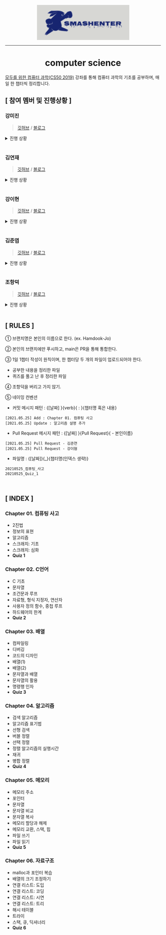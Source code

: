 <div align="center">

![](logo.png)

---

<h1><b>computer science</b></h1>

</div>

[모두를 위한 컴퓨터 과학(CS50 2019)](https://www.boostcourse.org/cs112) 강좌를 통해 컴퓨터 과학의 기초를 공부하며, 매일 한 챕터씩 정리합니다.

## **[ 참여 멤버 및 진행상황 ]**

### **강미진**

> [깃허브](https://github.com/conagreen) / [블로그](https://cona.tistory.com/)

<details>

<summary>진행 상황</summary>

- [x] Chapter 01. 컴퓨팅 사고
- [x] **Quiz 1**
- [x] Chapter 02. C언어
- [x] **Quiz 2**
- [x] Chapter 03. 배열
- [x] **Quiz 3**
- [x] Chapter 04. 알고리즘
- [x] **Quiz 4**
- [ ] Chapter 05. 메모리
- [ ] **Quiz 5**
- [ ] Chapter 06. 자료구조
- [ ] **Quiz 6**

</details>

<br>

### **김연재**

> [깃허브](https://github.com/danaisboss) / [블로그](https://tuigun.tistory.com/)

<details>

<summary>진행 상황</summary>

- [x] Chapter 01. 컴퓨팅 사고
- [x] **Quiz 1**
- [x] Chapter 02. C언어
- [x] **Quiz 2**
- [x] Chapter 03. 배열
- [x] **Quiz 3**
- [x] Chapter 04. 알고리즘
- [x] **Quiz 4**
- [ ] Chapter 05. 메모리
- [ ] **Quiz 5**
- [ ] Chapter 06. 자료구조
- [ ] **Quiz 6**

</details>

<br>

### **강이현**

> [깃허브](https://github.com/kellykang-tech) / [블로그](https://kelly-tech.tistory.com/)

<details>

<summary>진행 상황</summary>

- [x] Chapter 01. 컴퓨팅 사고
- [x] **Quiz 1**
- [x] Chapter 02. C언어
- [x] **Quiz 2**
- [x] Chapter 03. 배열
- [x] **Quiz 3**
- [x] Chapter 04. 알고리즘
- [x] **Quiz 4**
- [ ] Chapter 05. 메모리
- [ ] **Quiz 5**
- [ ] Chapter 06. 자료구조
- [ ] **Quiz 6**

</details>

<br>

### **김준엽**

> [깃허브](https://github.com/Jooonyub) / [블로그](https://jooonyub.github.io/)

<details>

<summary>진행 상황</summary>

- [x] Chapter 01. 컴퓨팅 사고
- [x] **Quiz 1**
- [x] Chapter 02. C언어
- [x] **Quiz 2**
- [x] Chapter 03. 배열
- [x] **Quiz 3**
- [ ] Chapter 04. 알고리즘
- [ ] **Quiz 4**
- [ ] Chapter 05. 메모리
- [ ] **Quiz 5**
- [ ] Chapter 06. 자료구조
- [ ] **Quiz 6**

</details>
  
<br>

### **조항덕**

> [깃허브](https://github.com/bigduk88) / [블로그](https://burningyak.tistory.com/)

<details>

<summary>진행 상황</summary>

- [x] Chapter 01. 컴퓨팅 사고
- [x] **Quiz 1**
- [x] Chapter 02. C언어
- [x] **Quiz 2**
- [x] Chapter 03. 배열
- [x] **Quiz 3**
- [x] Chapter 04. 알고리즘
- [x] **Quiz 4**
- [x] Chapter 05. 메모리
- [x] **Quiz 5**
- [ ] Chapter 06. 자료구조
- [ ] **Quiz 6**

</details>

<br>

## **[ RULES ]**

① 브랜치명은 본인의 이름으로 한다. (ex. Hamdook-Jo)

② 본인의 브랜치에만 푸시하고, main은 PR을 통해 통합한다.

③ 1일 1챕터 작성이 원칙이며, 한 챕터당 두 개의 파일이 업로드되어야 한다.

- 공부한 내용을 정리한 파일
- 퀴즈를 풀고 난 후 정리한 파일

④ 조항덕을 버리고 가지 않기.

⑤ 네이밍 컨벤션

- 커밋 메시지 패턴 : {[날짜] }{verb}{ : }{챕터명 혹은 내용}

```
[2021.05.25] Add : Chapter 01. 컴퓨팅 사고
[2021.05.25] Update : 알고리즘 설명 추가
```

- Pull Request 메시지 패턴 : {[날짜] }{Pull Request}{ - 본인이름}

```
[2021.05.25] Pull Request - 김준연
[2021.05.25] Pull Request - 강이혐
```

- 파일명 : {[날짜]}{\_}{챕터명(인덱스 생략)}

```
20210525_컴퓨팅_사고
20210525_Quiz_1
```

<br>

## **[ INDEX ]**

### Chapter 01. 컴퓨팅 사고

- 2진법
- 정보의 표현
- 알고리즘
- 스크래치: 기초
- 스크래치: 심화
- **Quiz 1**

### Chapter 02. C언어

- C 기초
- 문자열
- 조건문과 루프
- 자료형, 형식 지정자, 연산자
- 사용자 정의 함수, 중첩 루프
- 하드웨어의 한계
- **Quiz 2**

### Chapter 03. 배열

- 컴파일링
- 디버깅
- 코드의 디자인
- 배열(1)
- 배열(2)
- 문자열과 배열
- 문자열의 활용
- 명령행 인자
- **Quiz 3**

### Chapter 04. 알고리즘

- 검색 알고리즘
- 알고리즘 표기법
- 선형 검색
- 버블 정렬
- 선택 정렬
- 정렬 알고리즘의 실행시간
- 재귀
- 병합 정렬
- **Quiz 4**

### Chapter 05. 메모리

- 메모리 주소
- 포인터
- 문자열
- 문자열 비교
- 문자열 복사
- 메모리 할당과 해제
- 메모리 교환, 스택, 힙
- 파일 쓰기
- 파일 읽기
- **Quiz 5**

### Chapter 06. 자료구조

- malloc과 포인터 복습
- 배열의 크기 조정하기
- 연결 리스트: 도입
- 연결 리스트: 코딩
- 연결 리스트: 시연
- 연결 리스트: 트리
- 해시 테이블
- 트라이
- 스택, 큐, 딕셔너리
- **Quiz 6**
